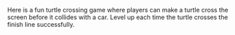 Here is a fun turtle crossing game where players can make a turtle cross the screen before it collides with a car. Level up each time the turtle crosses the finish line successfully. 
